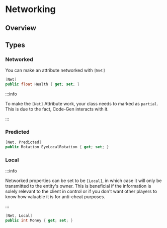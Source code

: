 # Networking

## Overview

## Types
### Networked
You can make an attribute networked with `[Net]`
```cs
[Net]
public float Health { get; set; }
```

:::info

To make the `[Net]` Attribute work, your class needs to marked as `partial`.
This is due to the fact, Code-Gen interacts with it.

:::
### Predicted
```cs
[Net, Predicted]
public Rotation EyeLocalRotation { get; set; }
```

### Local
:::info

Networked properties can be set to be `[Local]`, in which case it will only be transmitted to the entity's owner.
This is beneficial if the information is solely relevant to the client in control or if you don't want other players to know how valuable it is for anti-cheat purposes.

:::
```cs
[Net, Local]
public int Money { get; set; }
```
